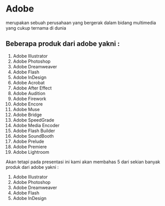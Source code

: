 # Adobe
merupakan sebuah perusahaan yang bergerak dalam bidang multimedia yang cukup ternama di dunia

## Beberapa produk dari adobe yakni : 

1.  Adobe Illustrator						
2.  Adobe Photoshop								
3.  Adobe Dreamweaver							
4.  Adobe Flash									
5.  Adobe InDesign								
6.  Adobe Acrobat								
7.  Adobe After Effect
8.  Adobe Audition								
9.  Adobe Firework								
10. Adobe Encore
11. Adobe Muse
12. Adobe Bridge
13. Adobe SpeedGrade
14. Adobe Media Encoder
15. Adobe Flash Builder
16. Adobe SoundBooth
17. Adobe Prelude
18. Adobe Premiere
19. Adobe Lightroom

Akan tetapi pada presentasi ini kami akan membahas 5 dari sekian banyak produk dari adobe yakni :
1.  Adobe Illustrator
2.  Adobe Photoshop
3.  Adobe Dreamweaver
4.  Adobe Flash
5.  Adobe InDesign
